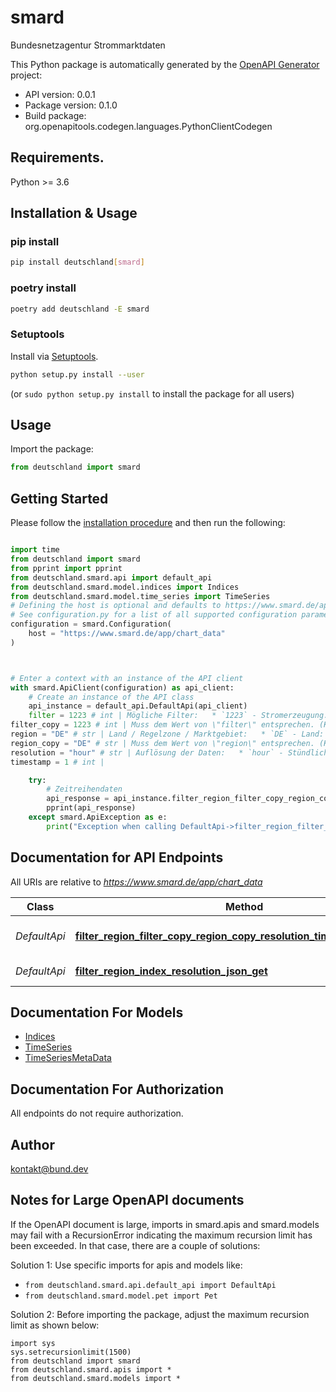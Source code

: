 # smard
Bundesnetzagentur Strommarktdaten

This Python package is automatically generated by the [OpenAPI Generator](https://openapi-generator.tech) project:

- API version: 0.0.1
- Package version: 0.1.0
- Build package: org.openapitools.codegen.languages.PythonClientCodegen

## Requirements.

Python >= 3.6

## Installation & Usage
### pip install

```sh
pip install deutschland[smard]
```

### poetry install

```sh
poetry add deutschland -E smard
```

### Setuptools

Install via [Setuptools](http://pypi.python.org/pypi/setuptools).

```sh
python setup.py install --user
```
(or `sudo python setup.py install` to install the package for all users)

## Usage

Import the package:
```python
from deutschland import smard
```

## Getting Started

Please follow the [installation procedure](#installation--usage) and then run the following:

```python

import time
from deutschland import smard
from pprint import pprint
from deutschland.smard.api import default_api
from deutschland.smard.model.indices import Indices
from deutschland.smard.model.time_series import TimeSeries
# Defining the host is optional and defaults to https://www.smard.de/app/chart_data
# See configuration.py for a list of all supported configuration parameters.
configuration = smard.Configuration(
    host = "https://www.smard.de/app/chart_data"
)



# Enter a context with an instance of the API client
with smard.ApiClient(configuration) as api_client:
    # Create an instance of the API class
    api_instance = default_api.DefaultApi(api_client)
    filter = 1223 # int | Mögliche Filter:   * `1223` - Stromerzeugung: Braunkohle   * `1224` - Stromerzeugung: Kernenergie   * `1225` - Stromerzeugung: Wind Offshore   * `1226` - Stromerzeugung: Wasserkraft   * `1227` - Stromerzeugung: Sonstige Konventionelle   * `1228` - Stromerzeugung: Sonstige Erneuerbare   * `4066` - Stromerzeugung: Biomasse   * `4067` - Stromerzeugung: Wind Onshore   * `4068` - Stromerzeugung: Photovoltaik   * `4069` - Stromerzeugung: Steinkohle   * `4070` - Stromerzeugung: Pumpspeicher   * `4071` - Stromerzeugung: Erdgas   * `410` - Stromverbrauch: Gesamt (Netzlast)   * `4359` - Stromverbrauch: Residuallast   * `4387` - Stromverbrauch: Pumpspeicher 
filter_copy = 1223 # int | Muss dem Wert von \"filter\" entsprechen. (Kaputtes API-Design) 
region = "DE" # str | Land / Regelzone / Marktgebiet:   * `DE` - Land: Deutschland   * `AT` - Land: Österreich   * `LU` - Land: Luxemburg   * `DE-LU` - Marktgebiet: DE/LU (ab 01.10.2018)   * `DE-AT-LU` - Marktgebiet: DE/AT/LU (bis 30.09.2018)   * `50Hertz` - Regelzone (DE): 50Hertz   * `Amprion`- Regelzone (DE): Amprion   * `TenneT` - Regelzone (DE): TenneT   * `TransnetBW` - Regelzone (DE): TransnetBW   * `APG` - Regelzone (AT): APG   * `Creos` - Regelzone (LU): Creos  (default to "DE")
region_copy = "DE" # str | Muss dem Wert von \"region\" entsprechen. (Kaputtes API-Design) 
resolution = "hour" # str | Auflösung der Daten:   * `hour` - Stündlich   * `quarterhour` - Viertelstündlich   * `day` - Täglich   * `week` - Wöchentlich   * `month` - Monatlich   * `year` - Jährlich  (default to "hour")
timestamp = 1 # int | 

    try:
        # Zeitreihendaten
        api_response = api_instance.filter_region_filter_copy_region_copy_resolution_timestamp_json_get(filter, filter_copy, region, region_copy, resolution, timestamp)
        pprint(api_response)
    except smard.ApiException as e:
        print("Exception when calling DefaultApi->filter_region_filter_copy_region_copy_resolution_timestamp_json_get: %s\n" % e)
```

## Documentation for API Endpoints

All URIs are relative to *https://www.smard.de/app/chart_data*

Class | Method | HTTP request | Description
------------ | ------------- | ------------- | -------------
*DefaultApi* | [**filter_region_filter_copy_region_copy_resolution_timestamp_json_get**](docs/DefaultApi.md#filter_region_filter_copy_region_copy_resolution_timestamp_json_get) | **GET** /{filter}/{region}/{filterCopy}_{regionCopy}_{resolution}_{timestamp}.json | Zeitreihendaten
*DefaultApi* | [**filter_region_index_resolution_json_get**](docs/DefaultApi.md#filter_region_index_resolution_json_get) | **GET** /{filter}/{region}/index_{resolution}.json | Indizes


## Documentation For Models

 - [Indices](docs/Indices.md)
 - [TimeSeries](docs/TimeSeries.md)
 - [TimeSeriesMetaData](docs/TimeSeriesMetaData.md)


## Documentation For Authorization

 All endpoints do not require authorization.

## Author

kontakt@bund.dev


## Notes for Large OpenAPI documents
If the OpenAPI document is large, imports in smard.apis and smard.models may fail with a
RecursionError indicating the maximum recursion limit has been exceeded. In that case, there are a couple of solutions:

Solution 1:
Use specific imports for apis and models like:
- `from deutschland.smard.api.default_api import DefaultApi`
- `from deutschland.smard.model.pet import Pet`

Solution 2:
Before importing the package, adjust the maximum recursion limit as shown below:
```
import sys
sys.setrecursionlimit(1500)
from deutschland import smard
from deutschland.smard.apis import *
from deutschland.smard.models import *
```

